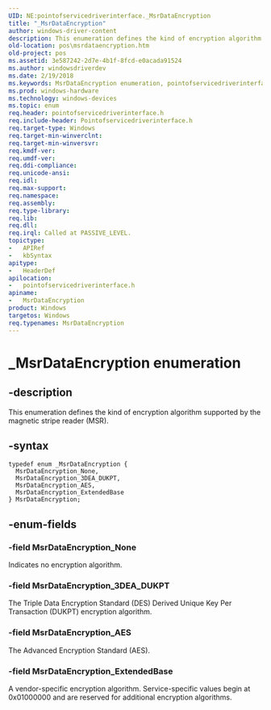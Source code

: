 ```yaml
---
UID: NE:pointofservicedriverinterface._MsrDataEncryption
title: "_MsrDataEncryption"
author: windows-driver-content
description: This enumeration defines the kind of encryption algorithm supported by the magnetic stripe reader (MSR).
old-location: pos\msrdataencryption.htm
old-project: pos
ms.assetid: 3e587242-2d7e-4b1f-8fcd-e0acada91524
ms.author: windowsdriverdev
ms.date: 2/19/2018
ms.keywords: MsrDataEncryption enumeration, pointofservicedriverinterface/MsrDataEncryption_None, MsrDataEncryption_3DEA_DUKPT, pointofservicedriverinterface/MsrDataEncryption, pointofservicedriverinterface/MsrDataEncryption_ExtendedBase, pos.msrdataencryption, MsrDataEncryption, pointofservicedriverinterface/MsrDataEncryption_AES, _MsrDataEncryption, MsrDataEncryption_ExtendedBase, MsrDataEncryption_AES, MsrDataEncryption_None, pointofservicedriverinterface/MsrDataEncryption_3DEA_DUKPT
ms.prod: windows-hardware
ms.technology: windows-devices
ms.topic: enum
req.header: pointofservicedriverinterface.h
req.include-header: Pointofservicedriverinterface.h
req.target-type: Windows
req.target-min-winverclnt: 
req.target-min-winversvr: 
req.kmdf-ver: 
req.umdf-ver: 
req.ddi-compliance: 
req.unicode-ansi: 
req.idl: 
req.max-support: 
req.namespace: 
req.assembly: 
req.type-library: 
req.lib: 
req.dll: 
req.irql: Called at PASSIVE_LEVEL.
topictype:
-	APIRef
-	kbSyntax
apitype:
-	HeaderDef
apilocation:
-	pointofservicedriverinterface.h
apiname:
-	MsrDataEncryption
product: Windows
targetos: Windows
req.typenames: MsrDataEncryption
---
```


# _MsrDataEncryption enumeration


## -description


This enumeration defines the kind of encryption algorithm supported by the magnetic stripe reader (MSR).


## -syntax


````
typedef enum _MsrDataEncryption { 
  MsrDataEncryption_None,
  MsrDataEncryption_3DEA_DUKPT,
  MsrDataEncryption_AES,
  MsrDataEncryption_ExtendedBase
} MsrDataEncryption;
````


## -enum-fields




### -field MsrDataEncryption_None

Indicates no encryption algorithm.


### -field MsrDataEncryption_3DEA_DUKPT

The Triple Data Encryption Standard (DES) Derived Unique Key Per Transaction (DUKPT) encryption algorithm.


### -field MsrDataEncryption_AES

The Advanced Encryption Standard (AES).


### -field MsrDataEncryption_ExtendedBase

A vendor-specific encryption algorithm. Service-specific values begin at 0x01000000 and are reserved for additional encryption algorithms.

